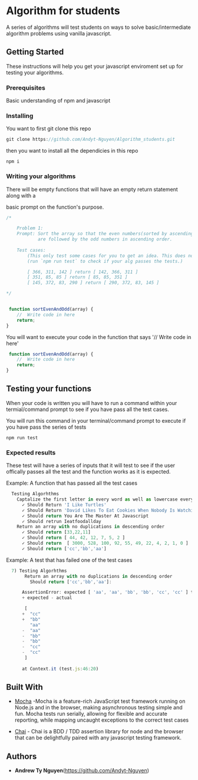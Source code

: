 # Algorithm for students

A series of algorithms will test students on ways to solve basic/intermediate algorithm problems
using vanilla javascript.

## Getting Started

These instructions will help you get your javascript enviroment set up for testing
your algorithms.

### Prerequisites

Basic understanding of npm and javascript

### Installing

You want to first git clone this repo

```javascript
git clone https://github.com/Andyt-Nguyen/Algorithm_students.git
```

then you want to install all the dependicies in this repo

```
npm i
```

### Writing your algorithms

There will be empty functions that will have an empty return statement along with a 

basic prompt on the function's purpose.

```javascript
/* 

    Problem 1:
    Prompt: Sort the array so that the even numbers(sorted by ascending order)
            are followed by the odd numbers in ascending order.
        
    Test cases: 
        (This only test some cases for you to get an idea. This does not reflect if your algo works for all test cases)
        (run `npm run test` to check if your alg passes the tests.)

        [ 366, 311, 142 ] return [ 142, 366, 311 ]
        [ 351, 85, 85 ] return [ 85, 85, 351 ]
        [ 145, 372, 83, 290 ] return [ 290, 372, 83, 145 ]

*/


 function sortEvenAndOdd(array) {
    //  Write code in here
    return;
} 
```

You will want to execute your code in the function that says '// Write code in here'

```javascript
 function sortEvenAndOdd(array) {
    //  Write code in here
    return;
} 
```

## Testing your functions

When your code is written you will have to run a command within your termial/command prompt to see if you
have pass all the test cases.

You will run this command in your terminal/command prompt to execute if you have pass the series of tests

```
npm run test
```

### Expected results

These test will have a series of inputs that it will test to see if the user offically
passes all the test and the function works as it is expected.

Example: A function that has passed all the test cases
```javascript
  Testing Algorhthms
    Captalize the first letter in every word as well as lowercase every word
      ✓ Should Return 'I Like Turtles'
      ✓ Should Return 'David Likes To Eat Cookies When Nobody Is Watching'
      ✓ Should return You Are The Master At Javascript
      ✓ Should retrun Ieatfoodallday
    Return an array with no duplications in descending order
      ✓ Should return [33,22,11]
      ✓ Should return [ 44, 42, 12, 7, 5, 2 ]
      ✓ Should return  [ 3000, 528, 100, 92, 55, 49, 22, 4, 2, 1, 0 ]
      ✓ Should return ['cc','bb','aa']
```

Example: A test that has failed one of the test cases
```javascript
  7) Testing Algorhthms
       Return an array with no duplications in descending order
         Should return ['cc','bb','aa']:

      AssertionError: expected [ 'aa', 'aa', 'bb', 'bb', 'cc', 'cc' ] to have the same members as [ 'cc', 'bb', 'aa' ]
      + expected - actual

       [
      +  "cc"
      +  "bb"
         "aa"
      -  "aa"
      -  "bb"
      -  "bb"
      -  "cc"
      -  "cc"
       ]
      
      at Context.it (test.js:46:20)
```

## Built With

* [Mocha](https://mochajs.org/) -Mocha is a feature-rich JavaScript test framework running on Node.js and in the browser, making asynchronous testing simple and fun. Mocha tests run serially, allowing for flexible and accurate reporting, while mapping uncaught exceptions to the correct test cases 

* [Chai](https://maven.apache.org/) - Chai is a BDD / TDD assertion library for node and the browser that can be delightfully paired with any javascript testing framework.

## Authors

* **Andrew Ty Nguyen**(https://github.com/Andyt-Nguyen)

